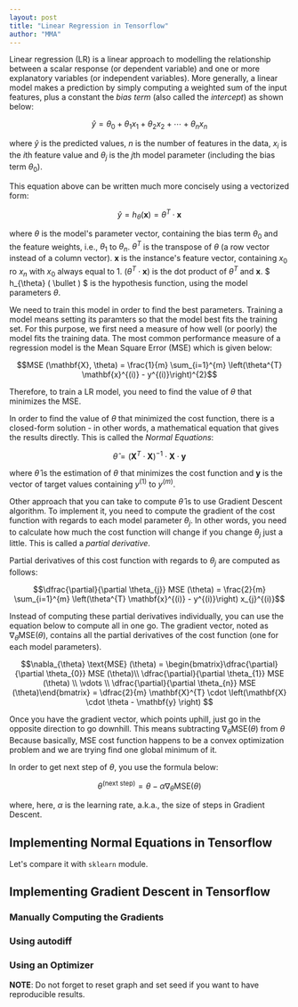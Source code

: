 ```yaml
---
layout: post
title: "Linear Regression in Tensorflow"
author: "MMA"
---
```

Linear regression (LR) is a linear approach to modelling the relationship between a scalar response (or dependent variable) and one or more explanatory variables (or independent variables). More generally, a linear model makes a prediction by simply computing a weighted sum of the input features, plus a constant the *bias term* (also called the *intercept*) as shown below:

$$\hat{y} = \theta_{0} + \theta_{1}x_{1} + \theta_{2}x_{2} + \cdots + \theta_{n}x_{n} $$

where $\hat{y}$ is the predicted values, $n$ is the number of features in the data, $x_{i}$ is the $i$th feature value and $\theta_{j}$ is the $j$th model parameter (including the bias term $\theta_{0}$).

This equation above can be written much more concisely using a vectorized form:

$$\hat{y} = h_{\theta} ( \mathbf{x} ) =  \theta^{T} \cdot \mathbf{x}$$

where $\theta$ is the model's parameter vector, containing the bias term $\theta_{0}$ and the feature weights, i.e., $\theta_{1}$ to $\theta_{n}$. $\theta^{T}$ is the transpose of $\theta$ (a row vector instead of a column vector). $\mathbf{x}$ is the instance's feature vector, containing $x_{0}$ ro $x_{n}$ with $x_{0}$ always equal to $1$. $\left(\theta^{T} \cdot  \mathbf{x} \right)$ is the dot product of $\theta^{T}$ and $\mathbf{x}$. $ h_{\theta} ( \bullet ) $ is the hypothesis function, using the model parameters $\theta$.

We need to train this model in order to find the best parameters. Training a model means setting its paramters so that the model best fits the training set. For this purpose, we first need a measure of how well (or poorly) the model fits the training data. The most common performance measure of a regression model is the Mean Square Error (MSE) which is given below:

$$MSE (\mathbf{X}, \theta) = \frac{1}{m} \sum_{i=1}^{m} \left(\theta^{T} \mathbf{x}^{(i)} - y^{(i)}\right)^{2}$$

Therefore, to train a LR model, you need to find the value of $\theta$ that minimizes the MSE.

In order to find the value of $\theta$ that minimized the cost function, there is a closed-form solution - in other words, a mathematical equation that gives the results directly. This is called the *Normal Equations*:

$$\hat{\theta} = \left(\mathbf{X}^{T} \cdot \mathbf{X} \right)^{-1} \cdot \mathbf{X} \cdot \mathbf{y} $$

where $\hat{\theta}$ is the estimation of $\theta$ that minimizes the cost function and $\mathbf{y}$ is the vector of target values containing $y^{(1)}$ to $y^{(m)}$.

Other approach that you can take to compute $\hat{\theta}$ is to use Gradient Descent algorithm. To implement it, you need to compute the gradient of the cost function with regards to each model parameter $\theta_{j}$. In other words, you need to calculate how much the cost function will change if you change $\theta_{j}$ just a little. This is called a *partial derivative*.

Partial derivatives of this cost function with regards to $\theta_{j}$ are computed as follows:

$$\dfrac{\partial}{\partial \theta_{j}} MSE (\theta) = \frac{2}{m} \sum_{i=1}^{m} \left(\theta^{T} \mathbf{x}^{(i)} - y^{(i)}\right) x_{j}^{(i)}$$

Instead of computing these partial derivatives individually, you can use the equation below to compute all in one go. The gradient vector, noted as $\nabla_{\theta} \text{MSE} (\theta)$, contains all the partial derivatives of the cost function (one for each model parameters).


$$\nabla_{\theta} \text{MSE} (\theta) = \begin{bmatrix}\dfrac{\partial}{\partial \theta_{0}} MSE (\theta)\\ \dfrac{\partial}{\partial \theta_{1}} MSE (\theta) \\ \vdots  \\ \dfrac{\partial}{\partial \theta_{n}} MSE (\theta)\end{bmatrix} = \dfrac{2}{m} \mathbf{X}^{T} \cdot \left(\mathbf{X} \cdot \theta - \mathbf{y} \right) $$

Once you have the gradient vector, which points uphill, just go in the opposite direction to go downhill. This means subtracting $\nabla_{\theta} \text{MSE} (\theta)$ from $\theta$ Because basically, MSE cost function happens to be a convex optimization problem and we are trying find one global minimum of it. 

In order to get next step of $\theta$, you use the formula below:

$$\theta^{(\text{next step})} = \theta - \alpha \nabla_{\theta} \text{MSE} (\theta)$$

where, here, $\alpha$ is the learning rate, a.k.a., the size of steps in Gradient Descent.

## Implementing Normal Equations in Tensorflow

<script src="https://gist.github.com/mmuratarat/2aa8efb88ad96be19791ad15910beef2.js"></script>

Let's compare it with `sklearn` module.

<script src="https://gist.github.com/mmuratarat/46012e47764178d5d746a3ae2cdd70fa.js"></script>

## Implementing Gradient Descent in Tensorflow

### Manually Computing the Gradients

<script src="https://gist.github.com/mmuratarat/dbb7caac0f55339cea93f1f5b8ba91f4.js"></script>

### Using autodiff

<script src="https://gist.github.com/mmuratarat/39f9b94ed6a84a800ad60c0f862808fe.js"></script>

### Using an Optimizer

<script src="https://gist.github.com/mmuratarat/0a1045a14212c3a2f9e9e10ff54a0889.js"></script>


**NOTE**: Do not forget to reset graph and set seed if you want to have reproducible results.
<script src="https://gist.github.com/mmuratarat/c6d227805e351010c0dbfcd0353e8439.js"></script>
